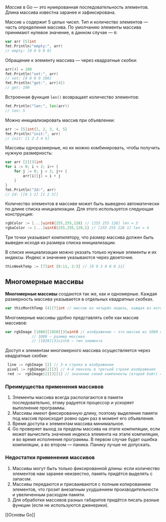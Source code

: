 _Массив_ в Go — это нумерованная последовательность элементов. Длина массива известна заранее и зафиксирована.

Массив `a` содержит 5 целых чисел. Тип и количество элементов — часть определения массива. По умолчанию элементы массива принимают нулевое значение, в данном случае — `0`:

```go
var arr [5]int
fmt.Println("empty:", arr)
// empty: [0 0 0 0 0]
```

Обращение к элементу массива — через квадратные скобки:

```go
arr[4] = 100
fmt.Println("set:", arr)
// set: [0 0 0 0 100]
fmt.Println("get:", arr[4])
// get: 100
```

Встроенная функция `len()` возвращает количество элементов:

```go
fmt.Println("len:", len(arr))
// len: 5
```

Можно инициализировать массив при объявлении:

```go
arr := [5]int{1, 2, 3, 4, 5}
fmt.Println("init:", arr)
// init: [1 2 3 4 5]
```

Массивы одноразмерные, но их можно комбинировать, чтобы получить нужную размерность:

```go
var arr [2][3]int
for i := 0; i < 2; i++ {
    for j := 0; j < 3; j++ {
        arr[i][j] = i + j
    }
}
fmt.Println("2d:", arr)
// 2d: [[0 1 2] [1 2 3]]
```

Количество элементов в массиве может быть выведено автоматически по длине списка инициализации. Для этого используется следующая конструкция:

```go
rgbColor := [...]uint8{255,255,128} // [255 255 128] len = 3
rgbaColor := [...]uint8{255,255,128,1} // [255 255 128 1] len = 4 
```

Три точки указывают компилятору, что размер массива должен быть выведен исходя из размера списка инициализации.

В списке инициализации можно указать только нужные элементы и их индексы. Индекс и значение указываются через двоеточие.

```go
thisWeekTemp := [7]int {6:11, 2:3} // [0 0 3 0 0 0 11] 
```

## Многомерные массивы

**Многомерные массивы** создаются так же, как и одномерные. Каждая размерность массива указывается в отдельных квадратных скобках.

```go
var thisMonthTemp [4][7]int // массив из четырёх недель, каждая из которых — массив из семи дней  
```

Многомерные массивы удобно представлять себе как массив массивов:

```go
var rgbImage [1080][1920][3]uint8 // изображение — это массив из 1080 строк длиной в 1920 пикселей. Каждый пиксель — массив из трёх байт
            // 1080 — размер массива
            // [1920][3]uint8 — тип элемента 
```

Доступ к элементам многомерного массива осуществляется через квадратные скобки:

```go
 line := rgbImage [2] // 3-я строка в изображении
 pixel := rgbImage[2][3] // 4-й пиксель в третьей строке изображения
 red :=  rgbImage[2][3][1] // значение синей компоненты (второй байт) 4-го пикселя 
```

### Преимущества применения массивов

1.  Элементы массива всегда располагаются в памяти последовательно, этому радуется процессор и ускоряет выполнение программы.
2.  Массивы имеют фиксированную длину, поэтому выделение памяти под массив происходит ровно один раз в момент его объявления.
3.  Время доступа к элементам массива минимальное.
4.  Go проверяет выход за пределы массива на этапе компиляции, если может вычислить значение индекса элемента на этапе компиляции, и во время исполнения программы. В первом случае будет ошибка компиляции, а во втором — паника. Панику лучше не допускать.


### Недостатки применения массивов

1.  Массивы могут быть только фиксированной длины: если количество элементов нам заранее неизвестно, память придётся выделять с запасом.
2.  Массивы передаются и присваиваются с полным копированием элементов, что грозит внезапным ухудшением производительности и увеличенным расходом памяти.
3.  Для обработки массивов разных габаритов придётся писать разные функции (если не используются дженерики).


[[Основы Go]]
